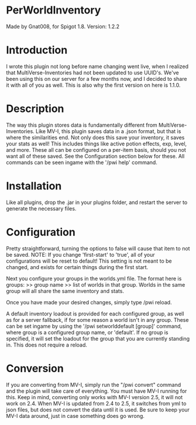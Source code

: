 PerWorldInventory
=================
Made by Gnat008, for Spigot 1.8.
Version: 1.2.2

Introduction
=================
I wrote this plugin not long before name changing went live, when I realized that MultiVerse-Inventories had not been updated to use UUID's. We've been using this on our server for a few months now, and I decided to share it with all of you as well. This is also why the first version on here is 1.1.0.

Description
=================
The way this plugin stores data is fundamentally different from MultiVerse-Inventories. Like MV-I, this plugin saves data in a .json format, but that is where the similarities end. Not only does this save your inventory, it saves your stats as well! This includes things like active potion effects, exp, level, and more. These all can be configured on a per-item basis, should you not want all of these saved. See the Configuration section below for these. All commands can be seen ingame with the '/pwi help' command.

Installation
=================
Like all plugins, drop the .jar in your plugins folder, and restart the server to generate the necessary files.

Configuration
=================
Pretty straightforward, turning the options to false will cause that item to not be saved.
NOTE: If you change 'first-start' to 'true', all of your configurations will be reset to default! This setting is not meant to be changed, and exists for certain things during the first start.


Next you configure your groups in the worlds.yml file. The format here is groups: >> group name >> list of worlds in that group. Worlds in the same group will all share the same inventory and stats.

Once you have made your desired changes, simply type /pwi reload.

A default inventory loadout is provided for each configured group, as well as for a server fallback, if for some reason a world isn't in any group. These can be set ingame by using the '/pwi setworlddefault [group]' command, where group is a configured group name, or 'default'. If no group is specified, it will set the loadout for the group that you are currently standing in. This does not require a reload.

Conversion
=================
If you are converting from MV-I, simply run the "/pwi convert" command and the plugin will take care of everything. You must have MV-I running for this. Keep in mind, converting only works with MV-I version 2.5, it will not work on 2.4. When MV-I is updated from 2.4 to 2.5, it switches from yml to json files, but does not convert the data until it is used. Be sure to keep your MV-I data around, just in case something does go wrong.
